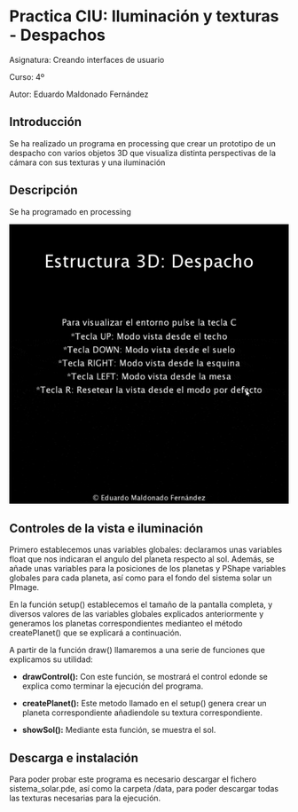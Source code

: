 # Practica CIU: Iluminación y texturas - Despachos

Asignatura: Creando interfaces de usuario

Curso: 4º

Autor: Eduardo Maldonado Fernández

## Introducción
Se ha realizado un programa en processing que crear un prototipo de un despacho con varios objetos 3D que visualiza distinta perspectivas de la cámara con sus texturas y una iluminación

## Descripción
Se ha programado en processing 

![office](/office.gif "Oficina")

## Controles de la vista e iluminación

<p style=”text-align: justify;”>Primero establecemos unas variables globales: declaramos unas variables float que nos indicaran el angulo del planeta respecto al sol. Además, se añade unas variables para la posiciones de los planetas y PShape variables globales para cada planeta, así como para el fondo del sistema solar un PImage.</p>

En la función setup() establecemos el tamaño de la pantalla completa, y diversos valores de las variables globales explicados anteriormente y generamos los planetas correspondientes medianteo el método createPlanet() que se explicará a continuación.

A partir de la función draw() llamaremos a una serie de funciones que explicamos su utilidad:

- **drawControl():** Con este función, se mostrará el control edonde se explica como terminar la ejecución del programa.

-	**createPlanet():** Este metodo llamado en el setup() genera crear un planeta correspondiente añadiendole su textura correspondiente.

-	**showSol():** Mediante esta función, se muestra el sol. 



## Descarga e instalación
Para poder probar este programa es necesario descargar el fichero sistema_solar.pde, así como la carpeta /data, para poder descargar todas las texturas necesarias para la ejecución.
